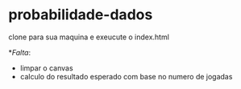 # probabilidade-dados

clone para sua maquina e exeucute o index.html


**Falta*:

* limpar o canvas
* calculo do resultado esperado com base no numero de jogadas
